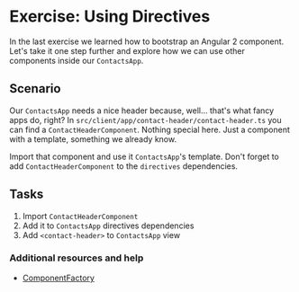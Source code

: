 # Exercise: Using Directives

In the last exercise we learned how to bootstrap an Angular 2 component. Let's take it one step further and explore how we can use other components inside our `ContactsApp`.

## Scenario

Our `ContactsApp` needs a nice header because, well... that's what fancy apps do, right? In `src/client/app/contact-header/contact-header.ts` you can find a `ContactHeaderComponent`. Nothing special here. Just a component with a template, something we already know.

Import that component and use it `ContactsApp`'s template. Don't forget to add `ContactHeaderComponent` to the `directives` dependencies.

## Tasks

1. Import `ContactHeaderComponent`
2. Add it to `ContactsApp` directives dependencies
3. Add `<contact-header>` to `ContactsApp` view

### Additional resources and help

- [ComponentFactory](https://angular.io/docs/ts/latest/api/core/ComponentFactory-interface.html)
